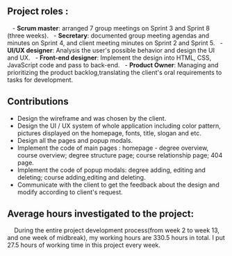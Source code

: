## **Project roles :**  
   - **Scrum master**: arranged 7 group meetings on Sprint 3 and Sprint 8 (three weeks).
   - **Secretary**: documented group meeting agendas and minutes on Sprint 4, and client meeting minutes on Sprint 2 and Sprint 5.
   - **UI/UX designer**: Analysis the user's possible behavior and design the UI and UX.
   - **Front-end designer**: Implement the design into HTML, CSS, JavaScript code and pass to back-end.
   - **Product Owner**: Managing and prioritizing the product backlog,translating the client's oral requirements to tasks for development.


## **Contributions**  
  - Design the wireframe and was chosen by the client.
  - Design the UI /  UX system of whole application including color pattern, pictures displayed on the homepage, fonts, title, slogan and etc.
  - Design all the pages and popup modals.
  - Implement the code of main pages : homepage - degree overview, course overview; degree structure page; course relationship page; 404 page.
  - Implement the code of popup modals: degree adding, editing and deleting; course adding,editing and deleting.
  - Communicate with the client to get the feedback about the design and modify according to client's request.
    

##  **Average hours investigated to the project**:

    During the entire project development process(from week 2 to week 13, and one week of midbreak), my working hours are 330.5 hours in total. I put 27.5 hours of working time in this project every week.
